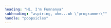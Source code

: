 ```yaml
---
heading: "Hi, I'm Fumnanya"
subheading: "aspiring, uhm...uh \"programmer\""
handle: "poopsicles"
---
```

